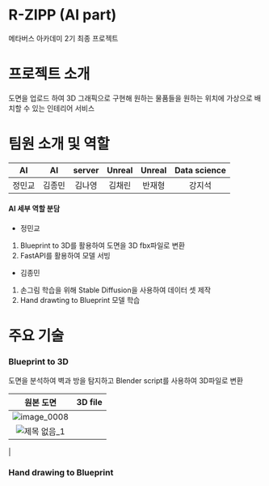# R-ZIPP (AI part)

메타버스 아카데미 2기 최종 프로젝트

# 프로젝트 소개

도면을 업로드 하여 3D 그래픽으로 구현해 원하는 물품들을 원하는 위치에 가상으로 배치할 수 있는 인테리어 서비스

# 팀원 소개 및 역할

| AI | AI | server | Unreal | Unreal | Data science |
|:--:|:--:|:------:|:------:|:------:|:------------:|
| 정민교 | 김종민 | 김나영 | 김채린 | 반재형 | 강지석 |

#### AI 세부 역할 분담
- 정민교
1. Blueprint to 3D를 활용하여 도면을 3D fbx파일로 변환
2. FastAPI를 활용하여 모델 서빙

- 김종민
1. 손그림 학습을 위해 Stable Diffusion을 사용하여 데이터 셋 제작
2. Hand drawting to Blueprint 모델 학습

# 주요 기술

### Blueprint to 3D
도면을 분석하여 벽과 방을 탐지하고 Blender script를 사용하여 3D파일로 변환

| 원본 도면 | 3D file |
| :---: | :---: |
| ![image_0008](https://github.com/R-zipp/AI/assets/141614581/b31fdf09-265b-4bc6-8064-f96c2e18c7af)
 | ![제목 없음_1](https://github.com/R-zipp/AI/assets/141614581/aa85d60f-235f-4255-b60f-aeb86db5d476)
  |
### Hand drawing to Blueprint
